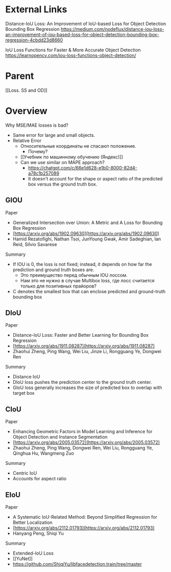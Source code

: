 
# External Links

Distance-IoU Loss: An Improvement of IoU-based Loss for Object Detection Bounding Box Regression
https://medium.com/nodeflux/distance-iou-loss-an-improvement-of-iou-based-loss-for-object-detection-bounding-box-regression-4cbdd23d8660

IoU Loss Functions for Faster & More Accurate Object Detection
https://learnopencv.com/iou-loss-functions-object-detection/


# Parent

[[Loss. SS and OD]]

# Overview

Why MSE/MAE losses is bad?
- Same error for large and small objects.
- Relative Error
	- Относительные координаты не спасают положение.
		- Почему?
	- [[Учебник по машинному обучению (Яндекс)]]
	- Can we use similar on MAPE approach?
		- https://chatgpt.com/c/66e1d628-e1b0-8000-82d4-a78c1b257089
		- It doesn't account for the shape or aspect ratio of the predicted box versus the ground truth box.


## GIOU

Paper
- Generalized Intersection over Union: A Metric and A Loss for Bounding Box Regression
- [https://arxiv.org/abs/1902.09630](https://arxiv.org/abs/1902.09630)
- Hamid Rezatofighi, Nathan Tsoi, JunYoung Gwak, Amir Sadeghian, Ian Reid, Silvio Savarese

Summary
- If IOU is 0, the loss is not fixed; instead, it depends on how far the prediction and ground truth boxes are.
	- Это преимущество перед обычным IOU лоссом.
	- Нам это не нужно в случае Multibox loss, где лосс считается только для позитивных прайоров?
- C denotes the smallest box that can enclose predicted and ground-truth bounding box

## DIoU

Paper
- Distance-IoU Loss: Faster and Better Learning for Bounding Box Regression
- [https://arxiv.org/abs/1911.08287](https://arxiv.org/abs/1911.08287)
- Zhaohui Zheng, Ping Wang, Wei Liu, Jinze Li, Rongguang Ye, Dongwei Ren

Summary
- Distance IoU
- DIoU loss pushes the prediction center to the ground truth center.
- GIoU loss generally increases the size of predicted box to overlap with target box

## CIoU

Paper
- Enhancing Geometric Factors in Model Learning and Inference for Object Detection and Instance Segmentation
- [https://arxiv.org/abs/2005.03572](https://arxiv.org/abs/2005.03572)
- Zhaohui Zheng, Ping Wang, Dongwei Ren, Wei Liu, Rongguang Ye, Qinghua Hu, Wangmeng Zuo

Summary
- Centric IoU
- Accounts for aspect ratio

## EIoU

Paper
- A Systematic IoU-Related Method: Beyond Simplified Regression for Better Localization
- [https://arxiv.org/abs/2112.01793](https://arxiv.org/abs/2112.01793)
- Hanyang Peng, Shiqi Yu

Summary
- Extended-IoU Loss
- [[YuNet]]
- https://github.com/ShiqiYu/libfacedetection.train/tree/master